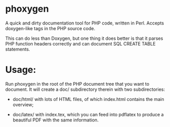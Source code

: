 # phoxygen
A quick and dirty documentation tool for PHP code, written in Perl. Accepts doxygen-like tags in the PHP source code.

This can do less than Doxygen, but one thing it does better is that it parses PHP
function headers correctly and can document SQL CREATE TABLE statements.

# Usage:

Run phoxygen in the root of the PHP document tree that you want to document. It will create a doc/ subdirectory therein
with two subdirectories:

 * doc/html/ with lots of HTML files, of which index.html contains the main overview;

 * doc/latex/ with index.tex, which you can feed into pdflatex to produce a beautiful PDF with the same information.

 




